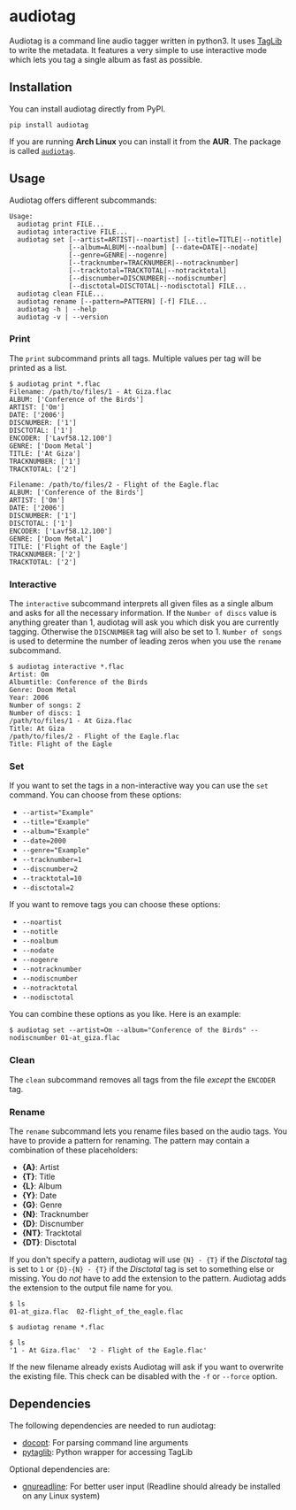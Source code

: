 # audiotag

Audiotag is a command line audio tagger written in python3.
It uses [TagLib](http://taglib.org/) to write the metadata.
It features a very simple to use interactive mode which lets you tag a single album as fast as possible.

## Installation

You can install audiotag directly from PyPI.

```
pip install audiotag
```

If you are running **Arch Linux** you can install it from the **AUR**. The package is called [`audiotag`](https://aur.archlinux.org/packages/audiotag/).

## Usage

Audiotag offers different subcommands:

```
Usage:
  audiotag print FILE...
  audiotag interactive FILE...
  audiotag set [--artist=ARTIST|--noartist] [--title=TITLE|--notitle]
               [--album=ALBUM|--noalbum] [--date=DATE|--nodate]
               [--genre=GENRE|--nogenre]
               [--tracknumber=TRACKNUMBER|--notracknumber]
               [--tracktotal=TRACKTOTAL|--notracktotal]
               [--discnumber=DISCNUMBER|--nodiscnumber]
               [--disctotal=DISCTOTAL|--nodisctotal] FILE...
  audiotag clean FILE...
  audiotag rename [--pattern=PATTERN] [-f] FILE...
  audiotag -h | --help
  audiotag -v | --version
```

### Print

The `print` subcommand prints all tags.
Multiple values per tag will be printed as a list.

```
$ audiotag print *.flac
Filename: /path/to/files/1 - At Giza.flac
ALBUM: ['Conference of the Birds']
ARTIST: ['Om']
DATE: ['2006']
DISCNUMBER: ['1']
DISCTOTAL: ['1']
ENCODER: ['Lavf58.12.100']
GENRE: ['Doom Metal']
TITLE: ['At Giza']
TRACKNUMBER: ['1']
TRACKTOTAL: ['2']

Filename: /path/to/files/2 - Flight of the Eagle.flac
ALBUM: ['Conference of the Birds']
ARTIST: ['Om']
DATE: ['2006']
DISCNUMBER: ['1']
DISCTOTAL: ['1']
ENCODER: ['Lavf58.12.100']
GENRE: ['Doom Metal']
TITLE: ['Flight of the Eagle']
TRACKNUMBER: ['2']
TRACKTOTAL: ['2']
```

### Interactive

The `interactive` subcommand interprets all given files as a single album and asks for all the necessary information.
If the `Number of discs` value is anything greater than 1, audiotag will ask you which disk you are currently tagging.
Otherwise the `DISCNUMBER` tag will also be set to 1.
`Number of songs` is used to determine the number of leading zeros when you use the `rename` subcommand.

```
$ audiotag interactive *.flac
Artist: Om
Albumtitle: Conference of the Birds
Genre: Doom Metal
Year: 2006
Number of songs: 2
Number of discs: 1
/path/to/files/1 - At Giza.flac
Title: At Giza
/path/to/files/2 - Flight of the Eagle.flac
Title: Flight of the Eagle
```

### Set

If you want to set the tags in a non-interactive way you can use the `set` command.
You can choose from these options:

*  `--artist="Example"` 
*  `--title="Example"`
*  `--album="Example"`
*  `--date=2000`
*  `--genre="Example"`
*  `--tracknumber=1`
*  `--discnumber=2`
*  `--tracktotal=10`
*  `--disctotal=2`

If you want to remove tags you can choose these options:

*  `--noartist` 
*  `--notitle`
*  `--noalbum`
*  `--nodate`
*  `--nogenre`
*  `--notracknumber`
*  `--nodiscnumber`
*  `--notracktotal`
*  `--nodisctotal`

You can combine these options as you like.
Here is an example:

```
$ audiotag set --artist=Om --album="Conference of the Birds" --nodiscnumber 01-at_giza.flac  
```

### Clean

The `clean` subcommand removes all tags from the file _except_ the `ENCODER` tag.

### Rename

The `rename` subcommand lets you rename files based on the audio tags.
You have to provide a pattern for renaming.
The pattern may contain a combination of these placeholders:

* **{A}**:  Artist
* **{T}**:  Title
* **{L}**:  Album
* **{Y}**:  Date
* **{G}**:  Genre
* **{N}**:  Tracknumber
* **{D}**:  Discnumber
* **{NT}**:  Tracktotal
* **{DT}**:  Disctotal

If you don't specify a pattern, audiotag will use `{N} - {T}` if the _Disctotal_ tag is set to `1` or `{D}-{N} - {T}` if the _Disctotal_ tag is set to something else or missing.
You do _not_ have to add the extension to the pattern.
Audiotag adds the extension to the output file name for you.

```
$ ls
01-at_giza.flac  02-flight_of_the_eagle.flac

$ audiotag rename *.flac

$ ls
'1 - At Giza.flac'  '2 - Flight of the Eagle.flac'
```

If the new filename already exists Audiotag will ask if you want to overwrite the existing file. This check can be disabled with the `-f` or `--force` option.

## Dependencies

The following dependencies are needed to run audiotag:

* [docopt](https://pypi.org/project/docopt/): For parsing command line arguments
* [pytaglib](https://pypi.org/project/pytaglib/): Python wrapper for accessing TagLib

Optional dependencies are:
* [gnureadline](https://pypi.org/project/gnureadline/): For better user input (Readline should already be installed on any Linux system)
